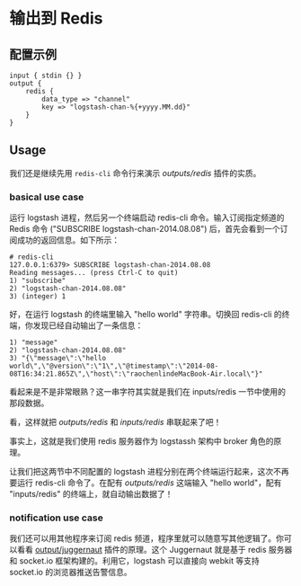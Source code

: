 # 输出到 Redis

## 配置示例

```
input { stdin {} }
output {
    redis {
        data_type => "channel"
        key => "logstash-chan-%{+yyyy.MM.dd}"
    }
}
```

## Usage

我们还是继续先用 `redis-cli` 命令行来演示 *outputs/redis* 插件的实质。

### basical use case

运行 logstash 进程，然后另一个终端启动 redis-cli 命令。输入订阅指定频道的 Redis 命令 ("SUBSCRIBE logstash-chan-2014.08.08") 后，首先会看到一个订阅成功的返回信息。如下所示：

```
# redis-cli
127.0.0.1:6379> SUBSCRIBE logstash-chan-2014.08.08
Reading messages... (press Ctrl-C to quit)
1) "subscribe"
2) "logstash-chan-2014.08.08"
3) (integer) 1
```

好，在运行 logstash 的终端里输入 "hello world" 字符串。切换回 redis-cli 的终端，你发现已经自动输出了一条信息：

```
1) "message"
2) "logstash-chan-2014.08.08"
3) "{\"message\":\"hello world\",\"@version\":\"1\",\"@timestamp\":\"2014-08-08T16:34:21.865Z\",\"host\":\"raochenlindeMacBook-Air.local\"}"
```

看起来是不是非常眼熟？这一串字符其实就是我们在 inputs/redis 一节中使用的那段数据。

看，这样就把 *outputs/redis* 和 *inputs/redis* 串联起来了吧！

事实上，这就是我们使用 redis 服务器作为 logstassh 架构中 broker 角色的原理。

让我们把这两节中不同配置的 logstash 进程分别在两个终端运行起来，这次不再要运行 redis-cli 命令了。在配有 *outputs/redis* 这端输入 "hello world"，配有 "inputs/redis" 的终端上，就自动输出数据了！

### notification use case

我们还可以用其他程序来订阅 redis 频道，程序里就可以随意写其他逻辑了。你可以看看 [output/juggernaut](http://logstash.net/docs/1.4.2/outputs/juggernaut) 插件的原理。这个 Juggernaut 就是基于 redis 服务器和 socket.io 框架构建的。利用它，logstash 可以直接向 webkit 等支持 socket.io 的浏览器推送告警信息。
